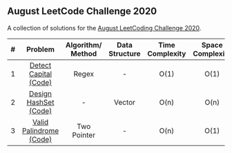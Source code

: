 ## August LeetCode Challenge 2020

A collection of solutions for the [August LeetCoding Challenge 2020](https://leetcode.com/explore/challenge/card/august-leetcoding-challenge/).

| # | Problem | Algorithm/ Method | Data Structure | Time Complexity | Space Complexity |  Difficulty |
|:-:|:-:|:-:|:-:|:-:|:-:|:-:|
| 1 | [Detect Capital](https://leetcode.com/explore/challenge/card/august-leetcoding-challenge/549/week-1-august-1st-august-7th/3409/)  [(Code)](https://github.com/dikshagoyal26/LeetCode-Solutions/blob/master/august-leetcode-challenge/day1_detect_capital.cpp)| Regex | - | O(1) | O(1) | Easy |
| 2 | [Design HashSet](https://leetcode.com/explore/challenge/card/august-leetcoding-challenge/549/week-1-august-1st-august-7th/3410/)  [(Code)](https://github.com/dikshagoyal26/LeetCode-Solutions/blob/master/august-leetcode-challenge/day2_design_hashSet.cpp)| - | Vector | O(n) | O(n) | Easy |
| 3 | [Valid Palindrome](https://leetcode.com/explore/challenge/card/august-leetcoding-challenge/549/week-1-august-1st-august-7th/3411/)  [(Code)](https://github.com/dikshagoyal26/LeetCode-Solutions/blob/master/august-leetcode-challenge/day3_valid_palindrome.cpp)| Two Pointer | - | O(n) | O(1) | Easy |